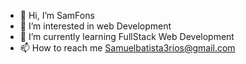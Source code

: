 - 👋 Hi, I’m SamFons
- 👀 I’m interested in web Development
- 🌱 I’m currently learning FullStack Web Development
- 📫 How to reach me Samuelbatista3rios@gmail.com

<!---
samuelbatista3rios/samuelbatista3rios is a ✨ special ✨ repository because its `README.md` (this file) appears on your GitHub profile.
You can click the Preview link to take a look at your changes.
--->

